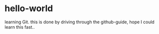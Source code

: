 # hello-world
learning Git.
this is done by driving through the github-guide,
hope I could learn this fast..
